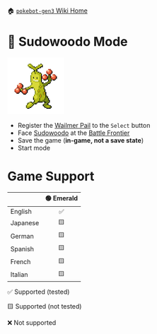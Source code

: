 🏠 [`pokebot-gen3` Wiki Home](../Readme.md)

# 🥦 Sudowoodo Mode

![](../../sprites/pokemon/shiny/Sudowoodo.png)

- Register the [Wailmer Pail](https://bulbapedia.bulbagarden.net/wiki/Wailmer_Pail) to the `Select` button
- Face [Sudowoodo](https://bulbapedia.bulbagarden.net/wiki/Sudowoodo_(Pok%C3%A9mon)) at the [Battle Frontier](https://bulbapedia.bulbagarden.net/wiki/Battle_Frontier_(Generation_III))
- Save the game (**in-game, not a save state**)
- Start mode

# Game Support
|          | 🟢 Emerald |
|:---------|:----------:|
| English  |     ✅      |
| Japanese |     🟨     |
| German   |     🟨     |
| Spanish  |     🟨     |
| French   |     🟨     |
| Italian  |     🟨     |

✅ Supported (tested)

🟨 Supported (not tested)

❌ Not supported